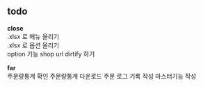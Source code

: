## todo
**close**  
.xlsx 로 메뉴 올리기  
.xlsx 로 옵션 올리기  
option 기능
shop url dirtify 하기

**far**  
주문량통계 확인
주문량통계 다운로드
주문 로그 기록 작성
마스터기능 작성